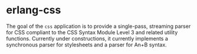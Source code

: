 erlang-css
==========

The goal of the `css` application is to provide a single-pass, streaming parser
for CSS compliant to the CSS Syntax Module Level 3 and related utility
functions. Currently under constructions, it currently implements a synchronous
parser for stylesheets and a parser for An+B syntax.
